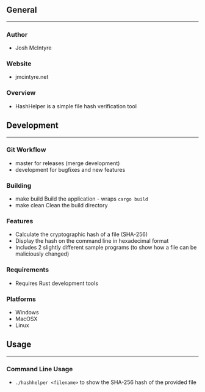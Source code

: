 ## General
____________

### Author
* Josh McIntyre

### Website
* jmcintyre.net

### Overview
* HashHelper is a simple file hash verification tool

## Development
________________

### Git Workflow
* master for releases (merge development)
* development for bugfixes and new features

### Building
* make build
Build the application - wraps `cargo build`
* make clean
Clean the build directory

### Features
* Calculate the cryptographic hash of a file (SHA-256)
* Display the hash on the command line in hexadecimal format
* Includes 2 slightly different sample programs (to show how a file can be maliciously changed)

### Requirements
* Requires Rust development tools

### Platforms
* Windows
* MacOSX
* Linux

## Usage
____________

### Command Line Usage
* `./hashhelper <filename>` to show the SHA-256 hash of the provided file
